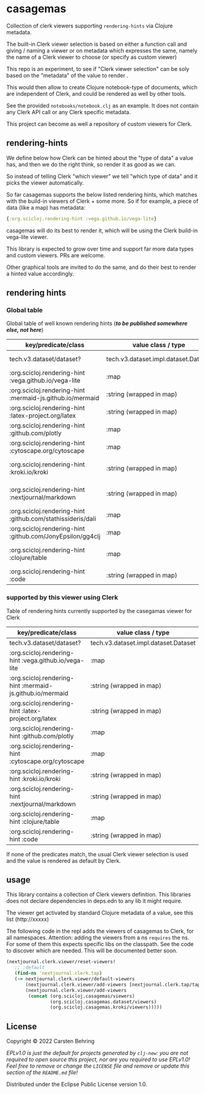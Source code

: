 # casagemas

Collection of clerk viewers supporting `rendering-hints` via Clojure metadata.

The built-in Clerk viewer selection is based on either a function call and giving / naming a viewer
or on metadata which expresses the same, namely the name of a Clerk viewer to choose (or specify as custom viewer)

This repo is an experiment, to see if "Clerk viewer selection" can be soly based on the "metadata" of the value to render .

This would then allow to create Clojure notebook-type of documents, which are independent of Clerk,
and could be rendered as well by other tools.

See the provided `notebooks/notebook.clj` as an example. It does not contain any Clerk API call or any Clerk specific metadata.

This project can become as well a repository of custom viewers for Clerk.

## rendering-hints

We define below how Clerk can be hinted about the "type of data" a value has,
and then we do the right think, so render it as good as we can.

So instead of telling Clerk "which viewer" we tell "which type of data" and it picks the viewer automatically.

So far casagemas supports the below listed rendering hints, which matches with the build-in viewers of Clerk + some more.
So if for example, a piece of data (like a map) has metadata:

``` clojure
{:org.scicloj.rendering-hint :vega.github.io/vega-lite}
```

casagemas will do its best to render it, which will be using the Clerk build-in vega-lite viewer.

This library is expected to grow over time and support far more data types and custom viewers.
PRs are welcome.

Other graphical tools are invited to do the same, and do their best to render a hinted value accordingly.

## rendering hints

### Global table
Global table of well known rendering hints (***to be published somewhere else, not here***)

| key/predicate/class                                         | value class / type                   | definition                     |
|-------------------------------------------------------------|--------------------------------------|--------------------------------|
| tech.v3.dataset/dataset?                                    | tech.v3.dataset.impl.dataset.Dataset | tech.ml.dataset instance       |
| :org.scicloj.rendering-hint :vega.github.io/vega-lite       | :map                                 | vega lite data spec            |
| :org.scicloj.rendering-hint :mermaid-js.github.io/mermaid   | :string (wrapped in map)             | mermaid spec                   |
| :org.scicloj.rendering-hint :latex-project.org/latex        | :string (wrapped in map)             | latex expression               |
| :org.scicloj.rendering-hint :github.com/plotly              | :map                                 | plotly data spec               |
| :org.scicloj.rendering-hint :cytoscape.org/cytoscape        | :map                                 | cytoscape data spec            |
| :org.scicloj.rendering-hint :kroki.io/kroki                 | :string (wrapped in map)             | kroki supported string         |
| :org.scicloj.rendering-hint :nextjournal/markdown           | :string (wrapped in map)             | Nextjournal markdown spec      |
| :org.scicloj.rendering-hint :github.com/stathissideris/dali | :map                                 | Dali spec                      |
| :org.scicloj.rendering-hint :github.com/JonyEpsilon/gg4clj  | :map                                 | gg4cl spec                     |
| :org.scicloj.rendering-hint :clojure/table                  | :map                                 | regular table-like clojure map |
| :org.scicloj.rendering-hint :code                           | :string (wrapped in map)             | source code                    |

### supported by **this** viewer  using Clerk
Table of rendering hints currently supported by the casegamas viewer for Clerk

| key/predicate/class                                       | value class / type                   | definition |   |
|-----------------------------------------------------------|--------------------------------------|------------|---|
| tech.v3.dataset/dataset?                                  | tech.v3.dataset.impl.dataset.Dataset |            |   |
| :org.scicloj.rendering-hint :vega.github.io/vega-lite     | :map                                 |            |   |
| :org.scicloj.rendering-hint :mermaid-js.github.io/mermaid | :string (wrapped in map)             |            |   |
| :org.scicloj.rendering-hint :latex-project.org/latex      | :string (wrapped in map)             |            |   |
| :org.scicloj.rendering-hint :github.com/plotly            | :map                                 |            |   |
| :org.scicloj.rendering-hint :cytoscape.org/cytoscape      | :map                                 |            |   |
| :org.scicloj.rendering-hint :kroki.io/kroki               | :string (wrapped in map)             |            |   |
| :org.scicloj.rendering-hint :nextjournal/markdown         | :string (wrapped in map)             |            |   |
| :org.scicloj.rendering-hint :clojure/table                | :map                                 |            |   |
| :org.scicloj.rendering-hint :code                         | :string (wrapped in map)             |            |   |

If none of the predicates match, the usual Clerk viewer selection is used
and the value is rendered as default by Clerk.


## usage

This library contains a collection of Clerk viewers definition.
This libraries does not declare dependencies in deps.edn to any lib it might require.


The viewer get activated by standard Clojure metadata of a value, see this list (http://xxxxx)



The following code in the repl adds the viewers of casagemas to Clerk, for all namespaces.
Attention: adding the viewers from a ns `requires` the ns. For some of them this expects 
specific libs on the classpath. See the code to discover which are needed.
This will be documented better soon.

```clojure
(nextjournal.clerk.viewer/reset-viewers!
   ;; :default
   (find-ns 'nextjournal.clerk.tap)
   (-> nextjournal.clerk.viewer/default-viewers
       (nextjournal.clerk.viewer/add-viewers [nextjournal.clerk.tap/tap-viewer])
       (nextjournal.clerk.viewer/add-viewers
        (concat (org.scicloj.casagemas/viewers)
                (org.scicloj.casagemas.dataset/viewers)
                (org.scicloj.casagemas.kroki/viewers)))))
```



## License

Copyright © 2022 Carsten Behring

_EPLv1.0 is just the default for projects generated by `clj-new`: you are not_
_required to open source this project, nor are you required to use EPLv1.0!_
_Feel free to remove or change the `LICENSE` file and remove or update this_
_section of the `README.md` file!_

Distributed under the Eclipse Public License version 1.0.

